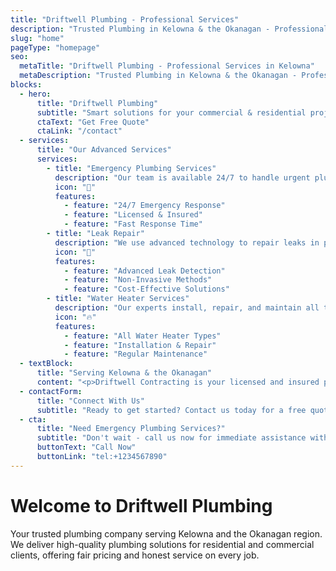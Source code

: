 ```yaml
---
title: "Driftwell Plumbing - Professional Services"
description: "Trusted Plumbing in Kelowna & the Okanagan - Professional plumbing, installation & repair services you can trust."
slug: "home"
pageType: "homepage"
seo:
  metaTitle: "Driftwell Plumbing - Professional Services in Kelowna"
  metaDescription: "Trusted Plumbing in Kelowna & the Okanagan - Professional plumbing, installation & repair services you can trust."
blocks:
  - hero:
      title: "Driftwell Plumbing"
      subtitle: "Smart solutions for your commercial & residential projects."
      ctaText: "Get Free Quote"
      ctaLink: "/contact"
  - services:
      title: "Our Advanced Services"
      services:
        - title: "Emergency Plumbing Services"
          description: "Our team is available 24/7 to handle urgent plumbing issues, providing fast and dependable solutions to prevent property damage and restore your peace of mind."
          icon: "🚨"
          features:
            - feature: "24/7 Emergency Response"
            - feature: "Licensed & Insured"
            - feature: "Fast Response Time"
        - title: "Leak Repair"
          description: "We use advanced technology to repair leaks in pipes, fixtures, and walls. Our services help prevent costly water damage and keep your plumbing system running efficiently."
          icon: "🔧"
          features:
            - feature: "Advanced Leak Detection"
            - feature: "Non-Invasive Methods"
            - feature: "Cost-Effective Solutions"
        - title: "Water Heater Services"
          description: "Our experts install, repair, and maintain all types of water heaters, including tankless and traditional models. We ensure you have reliable hot water and address issues like inconsistent temperatures or system failures."
          icon: "🔥"
          features:
            - feature: "All Water Heater Types"
            - feature: "Installation & Repair"
            - feature: "Regular Maintenance"
  - textBlock:
      title: "Serving Kelowna & the Okanagan"
      content: "<p>Driftwell Contracting is your licensed and insured plumbing company serving Kelowna and the Okanagan region. We deliver high-quality plumbing solutions for residential and commercial clients, offering fair pricing and honest service on every job.</p><p>Our experienced team handles everything from emergency repairs and leak detection to full bathroom and kitchen renovations, water heater services, and more. Contact us today for professional plumbing services you can trust in Kelowna and the Okanagan.</p>"
  - contactForm:
      title: "Connect With Us"
      subtitle: "Ready to get started? Contact us today for a free quote on your plumbing needs."
  - cta:
      title: "Need Emergency Plumbing Services?"
      subtitle: "Don't wait - call us now for immediate assistance with your plumbing emergency."
      buttonText: "Call Now"
      buttonLink: "tel:+1234567890"
---
```


# Welcome to Driftwell Plumbing

Your trusted plumbing company serving Kelowna and the Okanagan region. We deliver high-quality plumbing solutions for residential and commercial clients, offering fair pricing and honest service on every job.